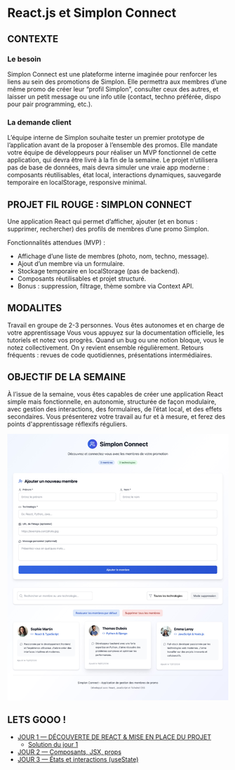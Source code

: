 # React.js et Simplon Connect

## CONTEXTE 

### Le besoin

Simplon Connect est une plateforme interne imaginée pour renforcer les liens au sein des promotions de Simplon. Elle permettra aux membres d’une même promo de créer leur “profil Simplon”, consulter ceux des autres, et laisser un petit message ou une info utile (contact, techno préférée, dispo pour pair programming, etc.).

### La demande client

L’équipe interne de Simplon souhaite tester un premier prototype de l’application avant de la proposer à l’ensemble des promos. Elle mandate votre équipe de développeurs pour réaliser un MVP fonctionnel de cette application, qui devra être livré à la fin de la semaine. Le projet n’utilisera pas de base de données, mais devra simuler une vraie app moderne : composants réutilisables, état local, interactions dynamiques, sauvegarde temporaire en localStorage, responsive minimal.

## PROJET FIL ROUGE : SIMPLON CONNECT

Une application React qui permet d’afficher, ajouter (et en bonus : supprimer, rechercher) des profils de membres d’une promo Simplon.

Fonctionnalités attendues (MVP) :
- Affichage d’une liste de membres (photo, nom, techno, message).
- Ajout d’un membre via un formulaire.
- Stockage temporaire en localStorage (pas de backend).
- Composants réutilisables et projet structuré.
- Bonus : suppression, filtrage, thème sombre via Context API.

## MODALITES

Travail en groupe de 2-3 personnes.
Vous êtes autonomes et en charge de votre apprentissage
Vous vous appuyez sur la documentation officielle, les tutoriels et notez vos progrès.
Quand un bug ou une notion bloque, vous le notez collectivement. On y revient ensemble régulièrement.
Retours fréquents : revues de code quotidiennes, présentations intermédiaires.

## OBJECTIF DE LA SEMAINE

À l’issue de la semaine, vous êtes capables de créer une application React simple mais fonctionnelle, en autonomie, structurée de façon modulaire, avec gestion des interactions, des formulaires, de l’état local, et des effets secondaires. Vous présenterez votre travail au fur et à mesure, et ferez des points d'apprentissage réflexifs réguliers.

![Application finale](<Application Simplon Connect - Gestion des membres.jpeg>)

## LETS GOOO !

- [JOUR 1 — DÉCOUVERTE DE REACT & MISE EN PLACE DU PROJET](https://github.com/mickaelsteinberg/simplon-connekt/blob/main/JOUR%201.md)
    - [Solution du jour 1](https://github.com/mickaelsteinberg/simplon-connect/blob/jour-1/solutions/jour-1/README.md)
- [JOUR 2 — Composants, JSX, props](https://github.com/mickaelsteinberg/simplon-connekt/blob/main/JOUR%202.md)
- [JOUR 3 — États et interactions (useState)](https://github.com/mickaelsteinberg/simplon-connekt/blob/main/JOUR%203.md)
